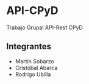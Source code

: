 # API-CPyD

Trabajo Grupal API-Rest CPyD

## Integrantes
* Martín Sobarzo
* Cristóbal Abarca
* Rodrigo Ubilla